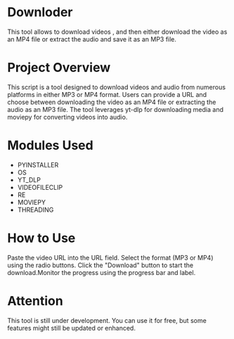 # Downloder
This tool allows to download videos , and then either download the video as an MP4 file or extract the audio and save it as an MP3 file.

# Project Overview
This script is a tool designed to download videos and audio from numerous platforms in either MP3 or MP4 format. Users can provide a URL and choose between downloading the video as an MP4 file or extracting the audio as an MP3 file. The tool leverages yt-dlp for downloading media and moviepy for converting videos into audio.

# Modules Used
- PYINSTALLER
- OS
- YT_DLP
- VIDEOFILECLIP
- RE
- MOVIEPY
- THREADING
  
# How to Use
Paste the video URL into the URL field. Select the format (MP3 or MP4) using the radio buttons. Click the "Download" button to start the download.Monitor the progress using the progress bar and label.

# Attention
This tool is still under development. You can use it for free, but some features might still be updated or enhanced.
